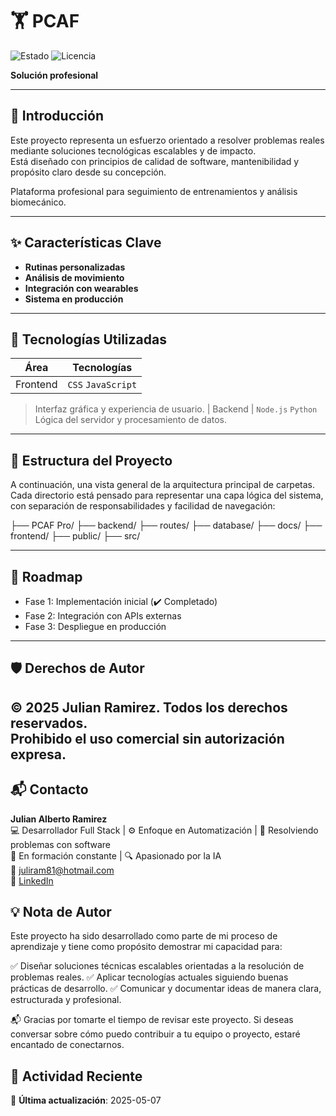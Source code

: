 # 🏋️ PCAF   
![Estado](https://img.shields.io/badge/ESTADO-EN%20DESARROLLO-yellow) ![Licencia](https://img.shields.io/badge/LICENCIA-PROPIETARIO-red)  

**Solución profesional**  

---

## 📌 Introducción  
Este proyecto representa un esfuerzo orientado a resolver problemas reales mediante soluciones tecnológicas escalables y de impacto.  
Está diseñado con principios de calidad de software, mantenibilidad y propósito claro desde su concepción.  

Plataforma profesional para seguimiento de entrenamientos y análisis biomecánico.  

---

## ✨ Características Clave  
- **Rutinas personalizadas**
- **Análisis de movimiento**
- **Integración con wearables**
- **Sistema en producción**  

---

## 🚀 Tecnologías Utilizadas  
| Área       | Tecnologías |
|------------|-------------|
| Frontend | `CSS` `JavaScript`  
> Interfaz gráfica y experiencia de usuario.
| Backend | `Node.js` `Python`  
> Lógica del servidor y procesamiento de datos.
  

---

## 📂 Estructura del Proyecto  
A continuación, una vista general de la arquitectura principal de carpetas.  
Cada directorio está pensado para representar una capa lógica del sistema, con separación de responsabilidades y facilidad de navegación:  

├── PCAF Pro/
    ├── backend/
        ├── routes/
    ├── database/
    ├── docs/
    ├── frontend/
        ├── public/
        ├── src/

---

## 🎯 Roadmap  
- Fase 1: Implementación inicial (✔️ Completado)  
- Fase 2: Integración con APIs externas  
- Fase 3: Despliegue en producción  

---

## 🛡️ Derechos de Autor  
© 2025 Julian Ramirez. Todos los derechos reservados.  
Prohibido el uso comercial sin autorización expresa.
---

## 📬 Contacto  
**Julian Alberto Ramirez**  
💻 Desarrollador Full Stack | ⚙️ Enfoque en Automatización | 🧩 Resolviendo problemas con software  
🚀 En formación constante | 🔍 Apasionado por la IA  
📧 [juliram81@hotmail.com](mailto:juliram81@hotmail.com)  
🔗 [LinkedIn](https://linkedin.com/in/julianramirezc)  

## 💡 Nota de Autor
Este proyecto ha sido desarrollado como parte de mi proceso de aprendizaje y tiene como propósito demostrar mi capacidad para:

✅ Diseñar soluciones técnicas escalables orientadas a la resolución de problemas reales.
✅ Aplicar tecnologías actuales siguiendo buenas prácticas de desarrollo.
✅ Comunicar y documentar ideas de manera clara, estructurada y profesional.

📬 Gracias por tomarte el tiempo de revisar este proyecto. Si deseas conversar sobre cómo puedo contribuir a tu equipo o proyecto, estaré encantado de conectarnos.

## 📅 Actividad Reciente
🔹 **Última actualización**: 2025-05-07  
